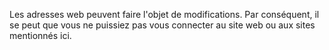 Les adresses web peuvent faire l'objet de modifications. Par conséquent, il se peut que vous ne puissiez pas vous connecter au site web ou aux sites mentionnés ici.

<!--HONumber=May16_HO1-->



